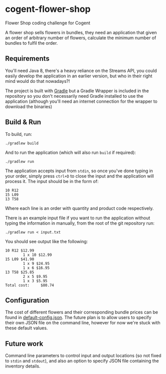 # cogent-flower-shop
Flower Shop coding challenge for Cogent

A flower shop sells flowers in bundles, they need an application that given an order of arbitrary
number of flowers, calculate the minimum number of bundles to fulfil the order.

## Requirements

You'll need Java 8, there's a heavy reliance on the Streams API, you could easily develop the
application in an earlier version, but who in their right mind would do that nowadays?!

The project is built with [Gradle] but a Gradle Wrapper is included in the repository so you don't
necessarily need Gradle installed to use the application (although you'll need an internet
connection for the wrapper to download the binaries)

## Build & Run

To build, run:

    ./gradlew build

And to run the application (which will also run `build` if required):

    ./gradlew run

The application accepts input from `stdin`, so once you've done typing in your order, simply press
`ctrl+D` to close the input and the application will process it. The input should be in the form of:

    10 R12
    15 L09
    13 T58

Where each line is an order with quantity and product code respectively.

There is an example input file if you want to run the application without typing the information in
manually, from the root of the git repository run:

    ./gradlew run < input.txt

You should see output like the following:

    10 R12 $12.99
            1 x 10 $12.99
    15 L09 $41.90
            1 x 9 $24.95
            1 x 6 $16.95
    13 T58 $25.85
            2 x 5 $9.95
            1 x 3 $5.95
    Total cost:     $80.74


## Configuration

The cost of different flowers and their corresponding bundle prices can be found in
[default-config.json]. The future plan is to allow users to specify their own JSON file on the
command line, however for now we're stuck with these default values.

## Future work

Command line parameters to control input and output locations (so not fixed to `stdin` and
`stdout`), and also an option to specify JSON file containing the inventory details.

[Gradle]: https://gradle.org/
[default-config.json]: src/main/resources/default-config.json